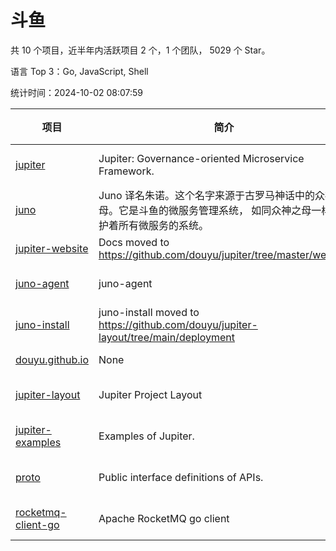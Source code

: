 # 斗鱼

共 10 个项目，近半年内活跃项目 2 个，1 个团队， 5029 个 Star。

语言 Top 3：Go, JavaScript, Shell

统计时间：2024-10-02 08:07:59

| 项目 | 简介 | 语言 | Star 数 | 协议 | 创建时间 | 最后更新时间 | 最后提交时间 |
| --- | --- | --- | --- | --- | --- | --- | --- |
| [jupiter](https://github.com/douyu/jupiter) | Jupiter: Governance-oriented Microservice Framework. | Go | 4392 | Apache License 2.0 | 2020-02-27 | 2024-09-30 | 2024-09-30 |
| [juno](https://github.com/douyu/juno) | Juno 译名朱诺。这个名字来源于古罗马神话中的众神之母。它是斗鱼的微服务管理系统， 如同众神之母一样守护着所有微服务的系统。 | JavaScript | 484 | Apache License 2.0 | 2020-05-21 | 2024-09-16 | 2024-08-15 |
| [jupiter-website](https://github.com/douyu/jupiter-website) | Docs moved to https://github.com/douyu/jupiter/tree/master/website | None | 22 | - | 2020-05-25 | 2023-01-27 | 2022-10-28 |
| [juno-agent](https://github.com/douyu/juno-agent) | juno-agent | Go | 52 | Apache License 2.0 | 2020-05-25 | 2024-09-27 | 2023-10-16 |
| [juno-install](https://github.com/douyu/juno-install) | juno-install moved to https://github.com/douyu/jupiter-layout/tree/main/deployment | Shell | 25 | - | 2020-07-09 | 2023-05-06 | 2022-10-31 |
| [douyu.github.io](https://github.com/douyu/douyu.github.io) | None | HTML | 1 | - | 2021-07-22 | 2021-07-23 | 2021-07-22 |
| [jupiter-layout](https://github.com/douyu/jupiter-layout) | Jupiter Project Layout | Go | 37 | Apache License 2.0 | 2022-05-11 | 2024-06-12 | 2024-02-05 |
| [jupiter-examples](https://github.com/douyu/jupiter-examples) | Examples of Jupiter. | Go | 14 | Apache License 2.0 | 2022-05-20 | 2024-01-31 | 2023-10-18 |
| [proto](https://github.com/douyu/proto) | Public interface definitions of APIs. | Go | 2 | Apache License 2.0 | 2023-03-31 | 2023-04-12 | 2023-12-22 |
| [rocketmq-client-go](https://github.com/douyu/rocketmq-client-go) | Apache RocketMQ go client | Go | 0 | Apache License 2.0 | 2023-12-07 | 2023-12-07 | 2023-12-07 |
